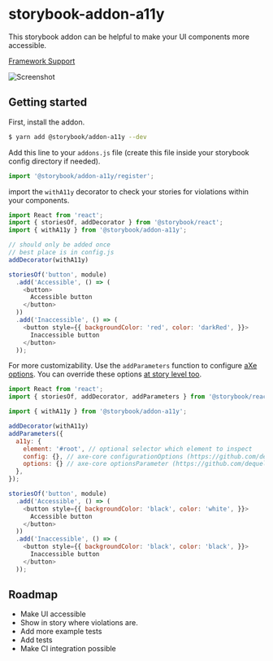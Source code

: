 # storybook-addon-a11y

This storybook addon can be helpful to make your UI components more accessible.

[Framework Support](https://github.com/storybookjs/storybook/blob/master/ADDONS_SUPPORT.md)

![Screenshot](https://raw.githubusercontent.com/storybookjs/storybook/HEAD/addons/a11y/docs/screenshot.png)

## Getting started

First, install the addon.

```sh
$ yarn add @storybook/addon-a11y --dev
```

Add this line to your `addons.js` file (create this file inside your storybook config directory if needed).

```js
import '@storybook/addon-a11y/register';
```

import the `withA11y` decorator to check your stories for violations within your components.

```js
import React from 'react';
import { storiesOf, addDecorator } from '@storybook/react';
import { withA11y } from '@storybook/addon-a11y';

// should only be added once
// best place is in config.js
addDecorator(withA11y)

storiesOf('button', module)
  .add('Accessible', () => (
    <button>
      Accessible button
    </button>
  ))
  .add('Inaccessible', () => (
    <button style={{ backgroundColor: 'red', color: 'darkRed', }}>
      Inaccessible button
    </button>
  ));
```

For more customizability. Use the `addParameters` function to configure [aXe options](https://github.com/dequelabs/axe-core/blob/develop/doc/API.md#api-name-axeconfigure).
You can override these options [at story level too](https://storybook.js.org/docs/configurations/options-parameter/#per-story-options).

```js
import React from 'react';
import { storiesOf, addDecorator, addParameters } from '@storybook/react';

import { withA11y } from '@storybook/addon-a11y';

addDecorator(withA11y)
addParameters({
  a11y: {
    element: '#root', // optional selector which element to inspect
    config: {}, // axe-core configurationOptions (https://github.com/dequelabs/axe-core/blob/develop/doc/API.md#parameters-1)
    options: {} // axe-core optionsParameter (https://github.com/dequelabs/axe-core/blob/develop/doc/API.md#options-parameter)
  },
});

storiesOf('button', module)
  .add('Accessible', () => (
    <button style={{ backgroundColor: 'black', color: 'white', }}>
      Accessible button
    </button>
  ))
  .add('Inaccessible', () => (
    <button style={{ backgroundColor: 'black', color: 'black', }}>
      Inaccessible button
    </button>
  ));
```

## Roadmap

* Make UI accessible
* Show in story where violations are.
* Add more example tests
* Add tests
* Make CI integration possible
